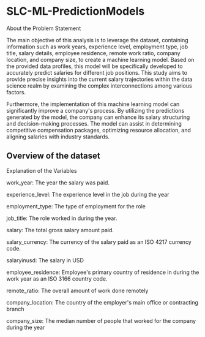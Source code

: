 # SLC-ML-PredictionModels
About the Problem Statement

The main objective of this analysis is to leverage the dataset, containing information such as work years, experience level, employment type, job title, salary details, employee residence, remote work ratio, company location, and company size, to create a machine learning model. Based on the provided data profiles, this model will be specifically developed to accurately predict salaries for different job positions. This study aims to provide precise insights into the current salary trajectories within the data science realm by examining the complex interconnections among various factors.

Furthermore, the implementation of this machine learning model can significantly improve a company's process. By utilizing the predictions generated by the model, the company can enhance its salary structuring and decision-making processes. The model can assist in determining competitive compensation packages, optimizing resource allocation, and aligning salaries with industry standards.





## Overview of the dataset
Explanation of the Variables

work_year: The year the salary was paid.

experience_level: The experience level in the job during the year

employment_type: The type of employment for the role

job_title: The role worked in during the year.

salary: The total gross salary amount paid.

salary_currency: The currency of the salary paid as an ISO 4217 currency code.

salaryinusd: The salary in USD

employee_residence: Employee's primary country of residence in during the work year as an ISO 3166 country code.

remote_ratio: The overall amount of work done remotely

company_location: The country of the employer's main office or contracting branch

company_size: The median number of people that worked for the company during the year



